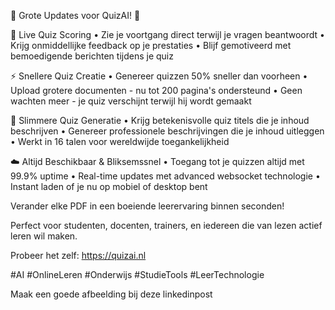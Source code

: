 🚀 Grote Updates voor QuizAI! 🚀

🎯 Live Quiz Scoring
• Zie je voortgang direct terwijl je vragen beantwoordt
• Krijg onmiddellijke feedback op je prestaties
• Blijf gemotiveerd met bemoedigende berichten tijdens je quiz

⚡ Snellere Quiz Creatie
• Genereer quizzen 50% sneller dan voorheen
• Upload grotere documenten - nu tot 200 pagina's ondersteund
• Geen wachten meer - je quiz verschijnt terwijl hij wordt gemaakt

🤖 Slimmere Quiz Generatie
• Krijg betekenisvolle quiz titels die je inhoud beschrijven
• Genereer professionele beschrijvingen die je inhoud uitleggen
• Werkt in 16 talen voor wereldwijde toegankelijkheid

☁️ Altijd Beschikbaar & Bliksemssnel
• Toegang tot je quizzen altijd met 99.9% uptime
• Real-time updates met advanced websocket technologie
• Instant laden of je nu op mobiel of desktop bent

Verander elke PDF in een boeiende leerervaring binnen seconden!

Perfect voor studenten, docenten, trainers, en iedereen die van lezen actief leren wil maken.

Probeer het zelf: https://quizai.nl

#AI #OnlineLeren #Onderwijs #StudieTools #LeerTechnologie

Maak een goede afbeelding bij deze linkedinpost